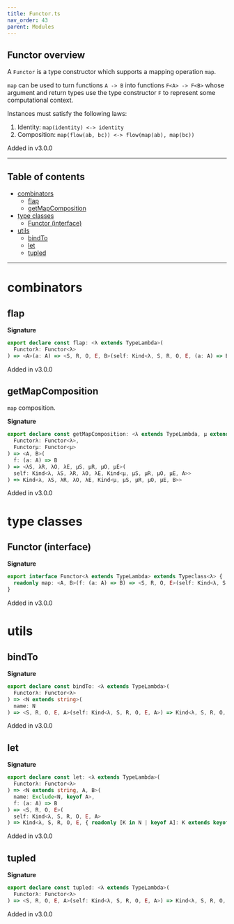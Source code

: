```yaml
---
title: Functor.ts
nav_order: 43
parent: Modules
---
```


## Functor overview

A `Functor` is a type constructor which supports a mapping operation `map`.

`map` can be used to turn functions `A -> B` into functions `F<A> -> F<B>` whose argument and return types use the type
constructor `F` to represent some computational context.

Instances must satisfy the following laws:

1. Identity: `map(identity) <-> identity`
2. Composition: `map(flow(ab, bc)) <-> flow(map(ab), map(bc))`

Added in v3.0.0

---

<h2 class="text-delta">Table of contents</h2>

- [combinators](#combinators)
  - [flap](#flap)
  - [getMapComposition](#getmapcomposition)
- [type classes](#type-classes)
  - [Functor (interface)](#functor-interface)
- [utils](#utils)
  - [bindTo](#bindto)
  - [let](#let)
  - [tupled](#tupled)

---

# combinators

## flap

**Signature**

```ts
export declare const flap: <λ extends TypeLambda>(
  Functorλ: Functor<λ>
) => <A>(a: A) => <S, R, O, E, B>(self: Kind<λ, S, R, O, E, (a: A) => B>) => Kind<λ, S, R, O, E, B>
```

Added in v3.0.0

## getMapComposition

`map` composition.

**Signature**

```ts
export declare const getMapComposition: <λ extends TypeLambda, μ extends TypeLambda>(
  Functorλ: Functor<λ>,
  Functorμ: Functor<μ>
) => <A, B>(
  f: (a: A) => B
) => <λS, λR, λO, λE, μS, μR, μO, μE>(
  self: Kind<λ, λS, λR, λO, λE, Kind<μ, μS, μR, μO, μE, A>>
) => Kind<λ, λS, λR, λO, λE, Kind<μ, μS, μR, μO, μE, B>>
```

Added in v3.0.0

# type classes

## Functor (interface)

**Signature**

```ts
export interface Functor<λ extends TypeLambda> extends Typeclass<λ> {
  readonly map: <A, B>(f: (a: A) => B) => <S, R, O, E>(self: Kind<λ, S, R, O, E, A>) => Kind<λ, S, R, O, E, B>
}
```

Added in v3.0.0

# utils

## bindTo

**Signature**

```ts
export declare const bindTo: <λ extends TypeLambda>(
  Functorλ: Functor<λ>
) => <N extends string>(
  name: N
) => <S, R, O, E, A>(self: Kind<λ, S, R, O, E, A>) => Kind<λ, S, R, O, E, { readonly [K in N]: A }>
```

Added in v3.0.0

## let

**Signature**

```ts
export declare const let: <λ extends TypeLambda>(
  Functorλ: Functor<λ>
) => <N extends string, A, B>(
  name: Exclude<N, keyof A>,
  f: (a: A) => B
) => <S, R, O, E>(
  self: Kind<λ, S, R, O, E, A>
) => Kind<λ, S, R, O, E, { readonly [K in N | keyof A]: K extends keyof A ? A[K] : B }>
```

Added in v3.0.0

## tupled

**Signature**

```ts
export declare const tupled: <λ extends TypeLambda>(
  Functorλ: Functor<λ>
) => <S, R, O, E, A>(self: Kind<λ, S, R, O, E, A>) => Kind<λ, S, R, O, E, readonly [A]>
```

Added in v3.0.0
